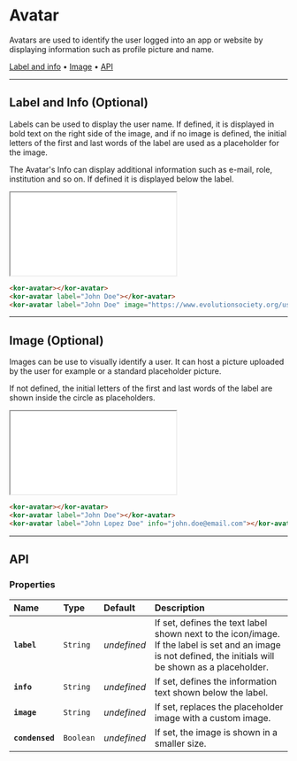 # Avatar

Avatars are used to identify the user logged into an app or website by displaying information such as profile picture and name.

[Label and info](components/avatar#label-and-info-(optional)) • [Image](components/avatar#image-(optional)) • [API](components/avatar#api)

---

## Label and Info (Optional)

Labels can be used to display the user name. If defined, it is displayed in bold text on the right side of the image, and if no image is defined, the initial letters of the first and last words of the label are used as a placeholder for the image.

The Avatar's Info can display additional information such as e-mail, role, institution and so on. If defined it is displayed below the label.

<iframe src="./assets/docs/components/avatar/label-and-info.html"></iframe>

```html
<kor-avatar></kor-avatar>
<kor-avatar label="John Doe"></kor-avatar>
<kor-avatar label="John Doe" image="https://www.evolutionsociety.org/userdata/news_picupload/pic_sid189-0-norm.jpg"></kor-avatar>
```

---

## Image (Optional)

Images can be use to visually identify a user. It can host a picture uploaded by the user for example or a standard placeholder picture. 

If not defined, the initial letters of the first and last words of the label are shown inside the circle as placeholders.

<iframe src="./assets/docs/components/avatar/image.html"></iframe>

```html
<kor-avatar></kor-avatar>
<kor-avatar label="John Doe"></kor-avatar>
<kor-avatar label="John Lopez Doe" info="john.doe@email.com"></kor-avatar>
```

---

## API

### Properties

| Name | Type | Default | Description |
| :-- | :-- | :-- | :-- |
| **`label`** | `String` | _undefined_ | If set, defines the text label shown next to the icon/image. If the label is set and an image is not defined, the initials will be shown as a placeholder. |
| **`info`** | `String` | _undefined_ | If set, defines the information text shown below the label. |
| **`image`** | `String` | _undefined_ | If set, replaces the placeholder image with a custom image. |
| **`condensed`** | `Boolean` | _undefined_ | If set, the image is shown in a smaller size. |